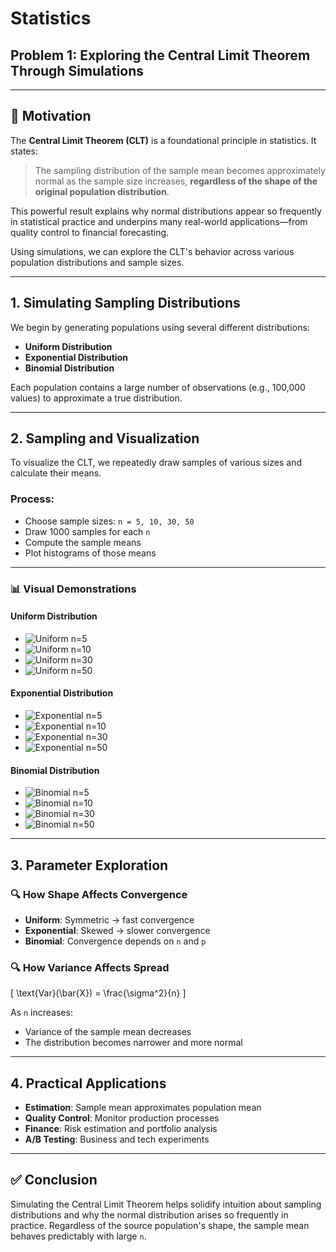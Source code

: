 
# Statistics  
## Problem 1: Exploring the Central Limit Theorem Through Simulations

---

## 📘 Motivation

The **Central Limit Theorem (CLT)** is a foundational principle in statistics. It states:

> The sampling distribution of the sample mean becomes approximately normal as the sample size increases, **regardless of the shape of the original population distribution**.

This powerful result explains why normal distributions appear so frequently in statistical practice and underpins many real-world applications—from quality control to financial forecasting.

Using simulations, we can explore the CLT's behavior across various population distributions and sample sizes.

---

## 1. Simulating Sampling Distributions

We begin by generating populations using several different distributions:

- **Uniform Distribution**
- **Exponential Distribution**
- **Binomial Distribution**

Each population contains a large number of observations (e.g., 100,000 values) to approximate a true distribution.

---

## 2. Sampling and Visualization

To visualize the CLT, we repeatedly draw samples of various sizes and calculate their means.

### Process:
- Choose sample sizes: `n = 5, 10, 30, 50`
- Draw 1000 samples for each `n`
- Compute the sample means
- Plot histograms of those means

---

### 📊 Visual Demonstrations

#### Uniform Distribution
- ![Uniform n=5](uniform_n5.png)
- ![Uniform n=10](uniform_n10.png)
- ![Uniform n=30](uniform_n30.png)
- ![Uniform n=50](uniform_n50.png)

#### Exponential Distribution
- ![Exponential n=5](exponential_n5.png)
- ![Exponential n=10](exponential_n10.png)
- ![Exponential n=30](exponential_n30.png)
- ![Exponential n=50](exponential_n50.png)

#### Binomial Distribution
- ![Binomial n=5](binomial_n5.png)
- ![Binomial n=10](binomial_n10.png)
- ![Binomial n=30](binomial_n30.png)
- ![Binomial n=50](binomial_n50.png)

---

## 3. Parameter Exploration

### 🔍 How Shape Affects Convergence

- **Uniform**: Symmetric → fast convergence
- **Exponential**: Skewed → slower convergence
- **Binomial**: Convergence depends on `n` and `p`

### 🔍 How Variance Affects Spread

\[
\text{Var}(\bar{X}) = \frac{\sigma^2}{n}
\]

As `n` increases:
- Variance of the sample mean decreases
- The distribution becomes narrower and more normal

---

## 4. Practical Applications

- **Estimation**: Sample mean approximates population mean
- **Quality Control**: Monitor production processes
- **Finance**: Risk estimation and portfolio analysis
- **A/B Testing**: Business and tech experiments

---

## ✅ Conclusion

Simulating the Central Limit Theorem helps solidify intuition about sampling distributions and why the normal distribution arises so frequently in practice. Regardless of the source population's shape, the sample mean behaves predictably with large `n`.
